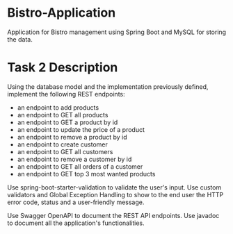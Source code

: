 # Bistro-Application
Application for Bistro management using Spring Boot and MySQL for storing the data.

# Task 2 Description
Using the database model and the implementation previously defined, implement the following REST endpoints:
* an endpoint to add products
* an endpoint to GET all products
* an endpoint to GET a product by id
* an endpoint to update the price of a product
* an endpoint to remove a product by id
* an endpoint to create customer
* an endpoint to GET all customers
* an endpoint to remove a customer by id
* an endpoint to GET all orders of a customer
* an endpoint to GET top 3 most wanted products

Use spring-boot-starter-validation to validate the user's input. Use custom validators and Global Exception Handling to show to the end user the HTTP error code, status and a user-friendly message.

Use Swagger OpenAPI to document the REST API endpoints. Use javadoc to document all the application's functionalities.